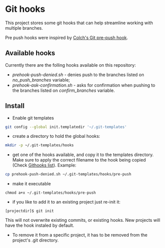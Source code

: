 # Git hooks
This project stores some git hooks that can help streamline working with multiple branches.

Pre push hooks were inspired by [Colch's Git pre-push hook](https://gist.github.com/ColCh/9d48693276aac50cac37a9fce23f9bda).

## Available hooks 
Currently there are the folling hooks available on this repository: 

* *prehook-push-denied.sh* - denies push to the branches listed on *no\_push\_branches* variable; 
* *prehook-ask-confirmation.sh* - asks for confirmation when pushing to the branches listed on *confirm_branches* variable. 


## Install

* Enable git templates

```bash
git config --global init.templatedir '~/.git-templates'

```

* create a directory to hold the global hooks:

```bash
mkdir -p ~/.git-templates/hooks
```

* get one of the hooks available, and copy it to the templates directory. Make sure to apply the correct filename to the hook being copied (Check [Githooks list](https://git-scm.com/docs/githooks)).
Example: 

```bash
cp prehook-push-denied.sh ~/.git-templates/hooks/pre-push
```

* make it executable

```
chmod a+x ~/.git-templates/hooks/pre-push
```

* if you like to add it to an existing project just re-init it: 

`[projectdir]$ git init`

This will not overwrite existing commits, or existing hooks.
New projects will have the hook instaled by default. 

* To remove it from a specific project, it has to be removed from the project's .git directory. 

